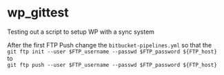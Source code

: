 # wp_gittest
Testing out a script to setup WP with a sync system

After the first FTP Push change the 
`bitbucket-pipelines.yml` so that the   
```git ftp init --user $FTP_username --passwd $FTP_password ${FTP_host}```   
to   
```git ftp push --user $FTP_username --passwd $FTP_password ${FTP_host}```  